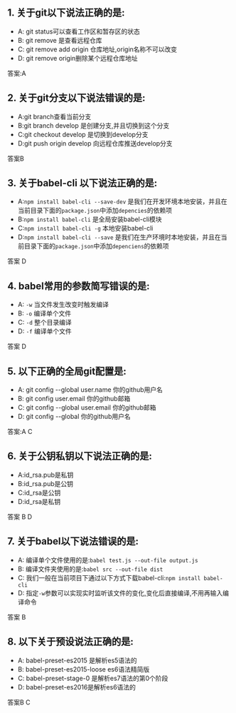 ## 1. 关于git以下说法正确的是:
- A: git status可以查看工作区和暂存区的状态
- B: git remove 是查看远程仓库
- C: git remove add origin 仓库地址,origin名称不可以改变
- D: git remove origin删除某个远程仓库地址

答案:A

## 2. 关于git分支以下说法错误的是:
- A:git branch查看当前分支
- B:git branch develop 是创建分支,并且切换到这个分支
- C:git checkout develop 是切换到develop分支
- D:git push origin develop  向远程仓库推送develop分支

答案B

## 3. 关于babel-cli 以下说法正确的是:
- A:`npm install babel-cli --save-dev` 是我们在开发环境本地安装，并且在当前目录下面的`package.json`中添加`depencies`的依赖项
- B:`npm install babel-cli` 是全局安装babel-cli模块
- C:`npm install babel-cli -g` 本地安装babel-cli
- D:`npm install babel-cli --save` 是我们在生产环境时本地安装，并且在当前目录下面的`package.json`中添加`depenciens`的依赖项

答案 D

## 4. babel常用的参数简写错误的是:
- A: `-w` 当文件发生改变时触发编译
- B: `-o` 编译单个文件
- C: `-d` 整个目录编译
- D: `-f` 编译单个文件

答案 D


## 5. 以下正确的全局git配置是:
- A: git config --global user.name  你的github用户名
- B: git config user.email 你的github邮箱
- C: git config --global user.email 你的github邮箱
- D: git config --global 你的github用户名

答案:A C


## 6. 关于公钥私钥以下说法正确的是:
- A:id_rsa.pub是私钥
- B:id_rsa.pub是公钥
- C:id_rsa是公钥
- D:id_rsa是私钥

答案 B D

## 7. 关于babel以下说法错误的是:
- A: 编译单个文件使用的是:`babel test.js --out-file output.js`
- B: 编译文件夹使用的是:`babel src --out-file dist`
- C: 我们一般在当前项目下通过以下方式下载babel-cli:`npm install babel-cli`
- D: 指定`-w`参数可以实现实时监听该文件的变化,变化后直接编译,不用再输入编译命令

答案 B

## 8. 以下关于预设说法正确的是:
- A: babel-preset-es2015 是解析es5语法的
- B: babel-preset-es2015-loose es6语法精简版
- C: babel-preset-stage-0 是解析es7语法的第0个阶段
- D: babel-preset-es2016是解析es6语法的

答案B C

